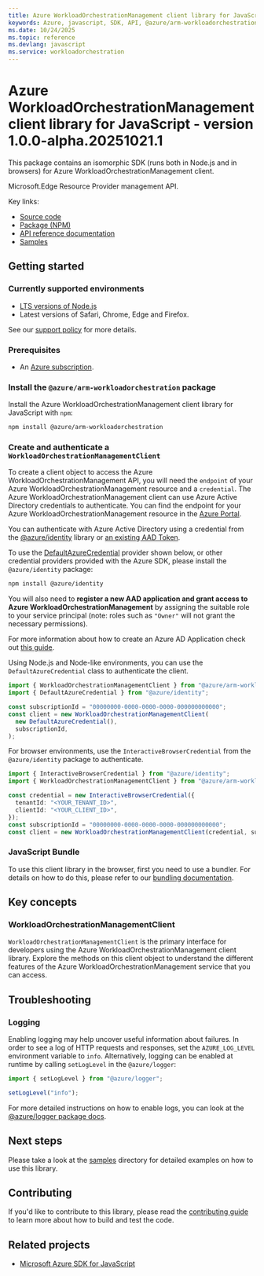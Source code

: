```yaml
---
title: Azure WorkloadOrchestrationManagement client library for JavaScript
keywords: Azure, javascript, SDK, API, @azure/arm-workloadorchestration, workloadorchestration
ms.date: 10/24/2025
ms.topic: reference
ms.devlang: javascript
ms.service: workloadorchestration
---
```

# Azure WorkloadOrchestrationManagement client library for JavaScript - version 1.0.0-alpha.20251021.1 


This package contains an isomorphic SDK (runs both in Node.js and in browsers) for Azure WorkloadOrchestrationManagement client.

Microsoft.Edge Resource Provider management API.

Key links:

- [Source code](https://github.com/Azure/azure-sdk-for-js/tree/main/sdk/workloadorchestration/arm-workloadorchestration)
- [Package (NPM)](https://www.npmjs.com/package/@azure/arm-workloadorchestration)
- [API reference documentation](https://learn.microsoft.com/javascript/api/@azure/arm-workloadorchestration?view=azure-node-preview)
- [Samples](https://github.com/Azure/azure-sdk-for-js/tree/main/sdk/workloadorchestration/arm-workloadorchestration/samples)

## Getting started

### Currently supported environments

- [LTS versions of Node.js](https://github.com/nodejs/release#release-schedule)
- Latest versions of Safari, Chrome, Edge and Firefox.

See our [support policy](https://github.com/Azure/azure-sdk-for-js/blob/main/SUPPORT.md) for more details.

### Prerequisites

- An [Azure subscription][azure_sub].

### Install the `@azure/arm-workloadorchestration` package

Install the Azure WorkloadOrchestrationManagement client library for JavaScript with `npm`:

```bash
npm install @azure/arm-workloadorchestration
```

### Create and authenticate a `WorkloadOrchestrationManagementClient`

To create a client object to access the Azure WorkloadOrchestrationManagement API, you will need the `endpoint` of your Azure WorkloadOrchestrationManagement resource and a `credential`. The Azure WorkloadOrchestrationManagement client can use Azure Active Directory credentials to authenticate.
You can find the endpoint for your Azure WorkloadOrchestrationManagement resource in the [Azure Portal][azure_portal].

You can authenticate with Azure Active Directory using a credential from the [@azure/identity][azure_identity] library or [an existing AAD Token](https://github.com/Azure/azure-sdk-for-js/blob/master/sdk/identity/identity/samples/AzureIdentityExamples.md#authenticating-with-a-pre-fetched-access-token).

To use the [DefaultAzureCredential][defaultazurecredential] provider shown below, or other credential providers provided with the Azure SDK, please install the `@azure/identity` package:

```bash
npm install @azure/identity
```

You will also need to **register a new AAD application and grant access to Azure WorkloadOrchestrationManagement** by assigning the suitable role to your service principal (note: roles such as `"Owner"` will not grant the necessary permissions).

For more information about how to create an Azure AD Application check out [this guide](https://learn.microsoft.com/azure/active-directory/develop/howto-create-service-principal-portal).

Using Node.js and Node-like environments, you can use the `DefaultAzureCredential` class to authenticate the client.

```ts snippet:ReadmeSampleCreateClient_Node
import { WorkloadOrchestrationManagementClient } from "@azure/arm-workloadorchestration";
import { DefaultAzureCredential } from "@azure/identity";

const subscriptionId = "00000000-0000-0000-0000-000000000000";
const client = new WorkloadOrchestrationManagementClient(
  new DefaultAzureCredential(),
  subscriptionId,
);
```

For browser environments, use the `InteractiveBrowserCredential` from the `@azure/identity` package to authenticate.

```ts snippet:ReadmeSampleCreateClient_Browser
import { InteractiveBrowserCredential } from "@azure/identity";
import { WorkloadOrchestrationManagementClient } from "@azure/arm-workloadorchestration";

const credential = new InteractiveBrowserCredential({
  tenantId: "<YOUR_TENANT_ID>",
  clientId: "<YOUR_CLIENT_ID>",
});
const subscriptionId = "00000000-0000-0000-0000-000000000000";
const client = new WorkloadOrchestrationManagementClient(credential, subscriptionId);
```


### JavaScript Bundle
To use this client library in the browser, first you need to use a bundler. For details on how to do this, please refer to our [bundling documentation](https://aka.ms/AzureSDKBundling).

## Key concepts

### WorkloadOrchestrationManagementClient

`WorkloadOrchestrationManagementClient` is the primary interface for developers using the Azure WorkloadOrchestrationManagement client library. Explore the methods on this client object to understand the different features of the Azure WorkloadOrchestrationManagement service that you can access.

## Troubleshooting

### Logging

Enabling logging may help uncover useful information about failures. In order to see a log of HTTP requests and responses, set the `AZURE_LOG_LEVEL` environment variable to `info`. Alternatively, logging can be enabled at runtime by calling `setLogLevel` in the `@azure/logger`:

```ts snippet:SetLogLevel
import { setLogLevel } from "@azure/logger";

setLogLevel("info");
```

For more detailed instructions on how to enable logs, you can look at the [@azure/logger package docs](https://github.com/Azure/azure-sdk-for-js/tree/main/sdk/core/logger).

## Next steps

Please take a look at the [samples](https://github.com/Azure/azure-sdk-for-js/tree/main/sdk/workloadorchestration/arm-workloadorchestration/samples) directory for detailed examples on how to use this library.

## Contributing

If you'd like to contribute to this library, please read the [contributing guide](https://github.com/Azure/azure-sdk-for-js/blob/main/CONTRIBUTING.md) to learn more about how to build and test the code.

## Related projects

- [Microsoft Azure SDK for JavaScript](https://github.com/Azure/azure-sdk-for-js)

[azure_sub]: https://azure.microsoft.com/free/
[azure_portal]: https://portal.azure.com
[azure_identity]: https://github.com/Azure/azure-sdk-for-js/tree/main/sdk/identity/identity
[defaultazurecredential]: https://github.com/Azure/azure-sdk-for-js/tree/main/sdk/identity/identity#defaultazurecredential

